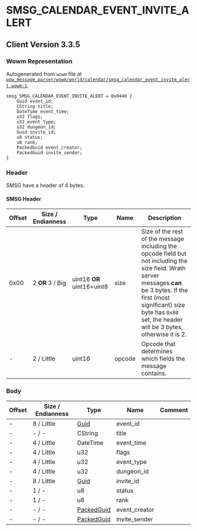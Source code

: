 # SMSG_CALENDAR_EVENT_INVITE_ALERT

## Client Version 3.3.5

### Wowm Representation

Autogenerated from `wowm` file at [`wow_message_parser/wowm/world/calendar/smsg_calendar_event_invite_alert.wowm:1`](https://github.com/gtker/wow_messages/tree/main/wow_message_parser/wowm/world/calendar/smsg_calendar_event_invite_alert.wowm#L1).
```rust,ignore
smsg SMSG_CALENDAR_EVENT_INVITE_ALERT = 0x0440 {
    Guid event_id;
    CString title;
    DateTime event_time;
    u32 flags;
    u32 event_type;
    u32 dungeon_id;
    Guid invite_id;
    u8 status;
    u8 rank;
    PackedGuid event_creator;
    PackedGuid invite_sender;
}
```
### Header

SMSG have a header of 4 bytes.

#### SMSG Header

| Offset | Size / Endianness | Type   | Name   | Description |
| ------ | ----------------- | ------ | ------ | ----------- |
| 0x00   | 2 **OR** 3 / Big           | uint16 **OR** uint16+uint8 | size | Size of the rest of the message including the opcode field but not including the size field. Wrath server messages **can** be 3 bytes. If the first (most significant) size byte has `0x80` set, the header will be 3 bytes, otherwise it is 2.|
| -      | 2 / Little| uint16 | opcode | Opcode that determines which fields the message contains. |

### Body

| Offset | Size / Endianness | Type | Name | Comment |
| ------ | ----------------- | ---- | ---- | ------- |
| - | 8 / Little | [Guid](../types/packed-guid.md) | event_id |  |
| - | - / - | CString | title |  |
| - | 4 / Little | DateTime | event_time |  |
| - | 4 / Little | u32 | flags |  |
| - | 4 / Little | u32 | event_type |  |
| - | 4 / Little | u32 | dungeon_id |  |
| - | 8 / Little | [Guid](../types/packed-guid.md) | invite_id |  |
| - | 1 / - | u8 | status |  |
| - | 1 / - | u8 | rank |  |
| - | - / - | [PackedGuid](../types/packed-guid.md) | event_creator |  |
| - | - / - | [PackedGuid](../types/packed-guid.md) | invite_sender |  |

